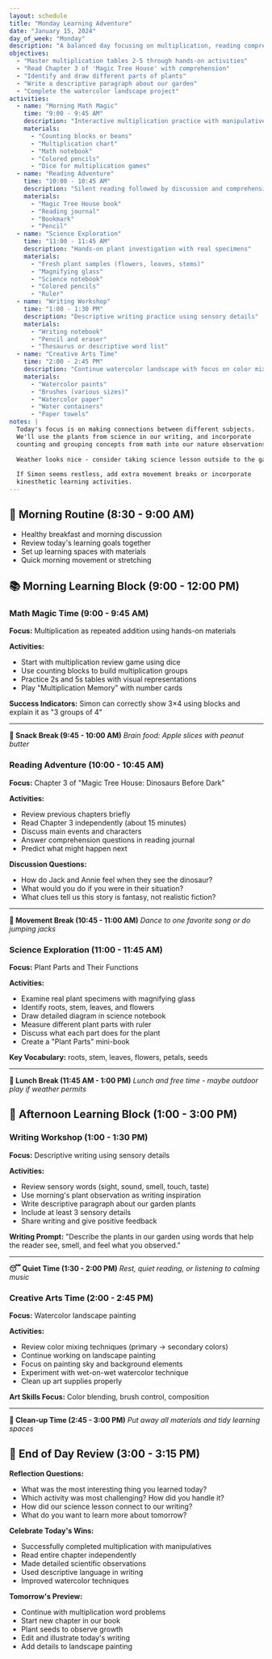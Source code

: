 ```yaml
---
layout: schedule
title: "Monday Learning Adventure"
date: "January 15, 2024"
day_of_week: "Monday"
description: "A balanced day focusing on multiplication, reading comprehension, plant science, and creative writing"
objectives:
  - "Master multiplication tables 2-5 through hands-on activities"
  - "Read Chapter 3 of 'Magic Tree House' with comprehension"
  - "Identify and draw different parts of plants"
  - "Write a descriptive paragraph about our garden"
  - "Complete the watercolor landscape project"
activities:
  - name: "Morning Math Magic"
    time: "9:00 - 9:45 AM"
    description: "Interactive multiplication practice with manipulatives and games"
    materials:
      - "Counting blocks or beans"
      - "Multiplication chart"
      - "Math notebook"
      - "Colored pencils"
      - "Dice for multiplication games"
  - name: "Reading Adventure"
    time: "10:00 - 10:45 AM"
    description: "Silent reading followed by discussion and comprehension questions"
    materials:
      - "Magic Tree House book"
      - "Reading journal"
      - "Bookmark"
      - "Pencil"
  - name: "Science Exploration"
    time: "11:00 - 11:45 AM"
    description: "Hands-on plant investigation with real specimens"
    materials:
      - "Fresh plant samples (flowers, leaves, stems)"
      - "Magnifying glass"
      - "Science notebook"
      - "Colored pencils"
      - "Ruler"
  - name: "Writing Workshop"
    time: "1:00 - 1:30 PM"
    description: "Descriptive writing practice using sensory details"
    materials:
      - "Writing notebook"
      - "Pencil and eraser"
      - "Thesaurus or descriptive word list"
  - name: "Creative Arts Time"
    time: "2:00 - 2:45 PM"
    description: "Continue watercolor landscape with focus on color mixing"
    materials:
      - "Watercolor paints"
      - "Brushes (various sizes)"
      - "Watercolor paper"
      - "Water containers"
      - "Paper towels"
notes: |
  Today's focus is on making connections between different subjects. 
  We'll use the plants from science in our writing, and incorporate 
  counting and grouping concepts from math into our nature observations.
  
  Weather looks nice - consider taking science lesson outside to the garden!
  
  If Simon seems restless, add extra movement breaks or incorporate
  kinesthetic learning activities.
---
```


## 🌅 Morning Routine (8:30 - 9:00 AM)
- Healthy breakfast and morning discussion
- Review today's learning goals together
- Set up learning spaces with materials
- Quick morning movement or stretching

## 📚 Morning Learning Block (9:00 - 12:00 PM)

### Math Magic Time (9:00 - 9:45 AM)
**Focus:** Multiplication as repeated addition using hands-on materials

**Activities:**
- Start with multiplication review game using dice
- Use counting blocks to build multiplication groups
- Practice 2s and 5s tables with visual representations
- Play "Multiplication Memory" with number cards

**Success Indicators:** Simon can correctly show 3×4 using blocks and explain it as "3 groups of 4"

---
**🍎 Snack Break (9:45 - 10:00 AM)**
*Brain food: Apple slices with peanut butter*

### Reading Adventure (10:00 - 10:45 AM)
**Focus:** Chapter 3 of "Magic Tree House: Dinosaurs Before Dark"

**Activities:**
- Review previous chapters briefly
- Read Chapter 3 independently (about 15 minutes)
- Discuss main events and characters
- Answer comprehension questions in reading journal
- Predict what might happen next

**Discussion Questions:**
- How do Jack and Annie feel when they see the dinosaur?
- What would you do if you were in their situation?
- What clues tell us this story is fantasy, not realistic fiction?

---
**🏃 Movement Break (10:45 - 11:00 AM)**
*Dance to one favorite song or do jumping jacks*

### Science Exploration (11:00 - 11:45 AM)
**Focus:** Plant Parts and Their Functions

**Activities:**
- Examine real plant specimens with magnifying glass
- Identify roots, stem, leaves, and flowers
- Draw detailed diagram in science notebook
- Measure different plant parts with ruler
- Discuss what each part does for the plant
- Create a "Plant Parts" mini-book

**Key Vocabulary:** roots, stem, leaves, flowers, petals, seeds

---
**🥪 Lunch Break (11:45 AM - 1:00 PM)**
*Lunch and free time - maybe outdoor play if weather permits*

## 📝 Afternoon Learning Block (1:00 - 3:00 PM)

### Writing Workshop (1:00 - 1:30 PM)
**Focus:** Descriptive writing using sensory details

**Activities:**
- Review sensory words (sight, sound, smell, touch, taste)
- Use morning's plant observation as writing inspiration
- Write descriptive paragraph about our garden plants
- Include at least 3 sensory details
- Share writing and give positive feedback

**Writing Prompt:** "Describe the plants in our garden using words that help the reader see, smell, and feel what you observed."

---
**😴 Quiet Time (1:30 - 2:00 PM)**
*Rest, quiet reading, or listening to calming music*

### Creative Arts Time (2:00 - 2:45 PM)
**Focus:** Watercolor landscape painting

**Activities:**
- Review color mixing techniques (primary → secondary colors)
- Continue working on landscape painting
- Focus on painting sky and background elements
- Experiment with wet-on-wet watercolor technique
- Clean up art supplies properly

**Art Skills Focus:** Color blending, brush control, composition

---
**🧹 Clean-up Time (2:45 - 3:00 PM)**
*Put away all materials and tidy learning spaces*

## 🎯 End of Day Review (3:00 - 3:15 PM)

**Reflection Questions:**
- What was the most interesting thing you learned today?
- Which activity was most challenging? How did you handle it?
- How did our science lesson connect to our writing?
- What do you want to learn more about tomorrow?

**Celebrate Today's Wins:**
- Successfully completed multiplication with manipulatives
- Read entire chapter independently
- Made detailed scientific observations
- Used descriptive language in writing
- Improved watercolor techniques

**Tomorrow's Preview:**
- Continue with multiplication word problems
- Start new chapter in our book
- Plant seeds to observe growth
- Edit and illustrate today's writing
- Add details to landscape painting